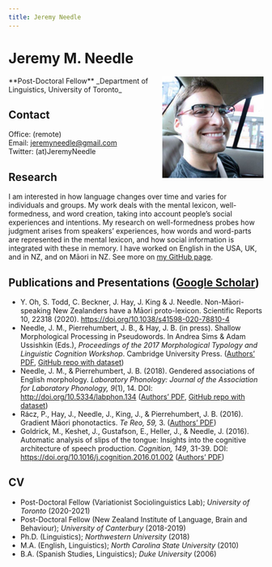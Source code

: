```yaml
---
title: Jeremy Needle
---
```

# Jeremy M. Needle
<img src="./jeremy_lo-res.jpeg" style="width: 200px; float: right;" />  
**Post-Doctoral Fellow**  
_Department of Linguistics, University of Toronto_

## Contact
Office: (remote)  
Email: <jeremyneedle@gmail.com>  
Twitter: (at)JeremyNeedle

## Research
I am interested in how language changes over time and varies for individuals and groups. My work deals with the mental lexicon, well-formedness, and word creation, taking into account people’s social experiences and intentions. My research on well-formedness probes how judgment arises from speakers’ experiences, how words and word-parts are represented in the mental lexicon, and how social information is integrated with these in memory. I have worked on English in the USA, UK, and in NZ, and on Māori in NZ. See more on [my GitHub page](https://github.com/jeremyneedle).

## Publications and Presentations ([Google Scholar](https://scholar.google.com/citations?user=n9jbZNsAAAAJ&hl=en))
* Y. Oh, S. Todd, C. Beckner, J. Hay, J. King & J. Needle. Non-Māori-speaking New Zealanders have a Māori proto-lexicon. Scientific Reports 10, 22318 (2020). https://doi.org/10.1038/s41598-020-78810-4  
* Needle, J. M., Pierrehumbert, J. B., & Hay, J. B. (in press). Shallow Morphological Processing in Pseudowords. In Andrea Sims & Adam Ussishkin (Eds.), _Proceedings of the 2017 Morphological Typology and Linguistic Cognition Workshop_. Cambridge University Press. ([Authors’ PDF](https://github.com/jeremyneedle/NeedlePierrehumbertHay_Pseudowords/blob/master/pseudowords_mtlc_share.pdf), [GitHub repo with dataset](https://github.com/jeremyneedle/NeedlePierrehumbertHay_Pseudowords))
* Needle, J. M., & Pierrehumbert, J. B. (2018). Gendered associations of English morphology. _Laboratory Phonology: Journal of the Association for Laboratory Phonology, 9_(1), 14. DOI: http://doi.org/10.5334/labphon.134 ([Authors’ PDF](https://github.com/jeremyneedle/NeedlePierrehumbert2018_Gendered/blob/master/gender_decomp_inline-images.pdf), [GitHub repo with dataset](https://github.com/jeremyneedle/NeedlePierrehumbert2018_Gendered))
* Rácz, P., Hay, J., Needle, J., King, J., & Pierrehumbert, J. B. (2016). Gradient Māori phonotactics. _Te Reo, 59,_ 3. ([Authors’ PDF](http://www.phon.ox.ac.uk/jpierrehumbert/publications/gradient_maori_phonotactics_te_reo.pdf))
* Goldrick, M., Keshet, J., Gustafson, E., Heller, J., & Needle, J. (2016). Automatic analysis of slips of the tongue: Insights into the cognitive architecture of speech production. _Cognition, 149_, 31-39. DOI: https://doi.org/10.1016/j.cognition.2016.01.002 ([Authors’ PDF](http://faculty.wcas.northwestern.edu/matt-goldrick/v2/publications/pdfs/autovot.pdf))

## CV
* Post-Doctoral Fellow (Variationist Sociolinguistics Lab); _University of Toronto_ (2020-2021)
* Post-Doctoral Fellow (New Zealand Institute of Language, Brain and Behaviour); _University of Canterbury_ (2018-2019)
* Ph.D. (Linguistics); _Northwestern University_ (2018)
* M.A. (English, Linguistics); _North Carolina State University_ (2010)
* B.A. (Spanish Studies, Linguistics); _Duke University_ (2006)
